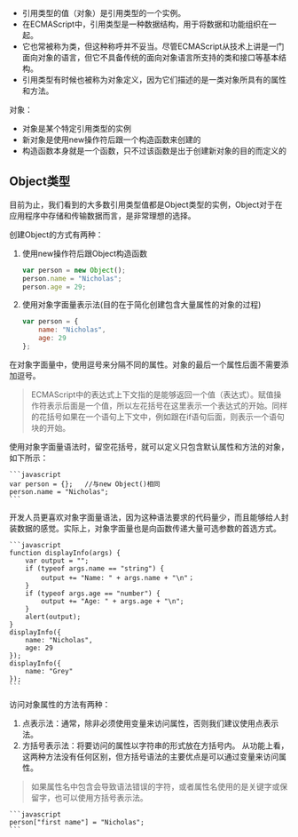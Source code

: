 - 引用类型的值（对象）是引用类型的一个实例。
- 在ECMAScript中，引用类型是一种数据结构，用于将数据和功能组织在一起。
- 它也常被称为类，但这种称呼并不妥当。尽管ECMAScript从技术上讲是一门面向对象的语言，但它不具备传统的面向对象语言所支持的类和接口等基本结构。
- 引用类型有时候也被称为对象定义，因为它们描述的是一类对象所具有的属性和方法。

对象：
- 对象是某个特定引用类型的实例
- 新对象是使用new操作符后跟一个构造函数来创建的
- 构造函数本身就是一个函数，只不过该函数是出于创建新对象的目的而定义的

## Object类型
目前为止，我们看到的大多数引用类型值都是Object类型的实例，Object对于在应用程序中存储和传输数据而言，是非常理想的选择。

创建Object的方式有两种：
1. 使用new操作符后跟Object构造函数

    ```javascript
    var person = new Object();
    person.name = "Nicholas";
    person.age = 29;
    ```

2. 使用对象字面量表示法(目的在于简化创建包含大量属性的对象的过程)

    ```javascript
    var person = {
        name: "Nicholas",
        age: 29
    };
    ```

在对象字面量中，使用逗号来分隔不同的属性。对象的最后一个属性后面不需要添加逗号。
>ECMAScript中的表达式上下文指的是能够返回一个值（表达式）。赋值操作符表示后面是一个值，所以左花括号在这里表示一个表达式的开始。同样的花括号如果在一个语句上下文中，例如跟在if语句后面，则表示一个语句块的开始。

使用对象字面量语法时，留空花括号，就可以定义只包含默认属性和方法的对象，如下所示：

    ```javascript
    var person = {};   //与new Object()相同
    person.name = "Nicholas";
    ```

开发人员更喜欢对象字面量语法，因为这种语法要求的代码量少，而且能够给人封装数据的感觉。实际上，对象字面量也是向函数传递大量可选参数的首选方式。

    ```javascript
    function displayInfo(args) {
        var output = "";
        if (typeof args.name == "string") {
            output += "Name: " + args.name + "\n"；
        }
        if (typeof args.age == "number") {
            output += "Age: " + args.age + "\n";
        }
        alert(output);
    }
    displayInfo({
        name: "Nicholas",
        age: 29
    });
    displayInfo({
        name: "Grey"
    });
    ```

访问对象属性的方法有两种：
1. 点表示法：通常，除非必须使用变量来访问属性，否则我们建议使用点表示法。
2. 方括号表示法：将要访问的属性以字符串的形式放在方括号内。
从功能上看，这两种方法没有任何区别，但方括号语法的主要优点是可以通过变量来访问属性。
>如果属性名中包含会导致语法错误的字符，或者属性名使用的是关键字或保留字，也可以使用方括号表示法。

    ```javascript
    person["first name"] = "Nicholas";
    ```



